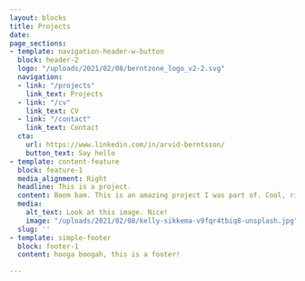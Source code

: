 ```yaml
---
layout: blocks
title: Projects
date: 
page_sections:
- template: navigation-header-w-button
  block: header-2
  logo: "/uploads/2021/02/08/berntzone_logo_v2-2.svg"
  navigation:
  - link: "/projects"
    link_text: Projects
  - link: "/cv"
    link_text: CV
  - link: "/contact"
    link_text: Contact
  cta:
    url: https://www.linkedin.com/in/arvid-berntsson/
    button_text: Say hello
- template: content-feature
  block: feature-1
  media_alignment: Right
  headline: This is a project.
  content: Boom bam. This is an amazing project I was part of. Cool, right?
  media:
    alt_text: Look at this image. Nice!
    image: "/uploads/2021/02/08/kelly-sikkema-v9fqr4tbiq8-unsplash.jpg"
  slug: ''
- template: simple-footer
  block: footer-1
  content: hooga boogah, this is a footer!

---
```

